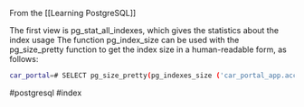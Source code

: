 From the [[Learning PostgreSQL]]

The first view is pg_stat_all_indexes, which gives the statistics about the index usage
The function pg_index_size can be used with the pg_size_pretty function to get the index size in a human-readable form, as follows:
```bash
car_portal=# SELECT pg_size_pretty(pg_indexes_size ('car_portal_app.account_pkey'));
```

#postgresql #index